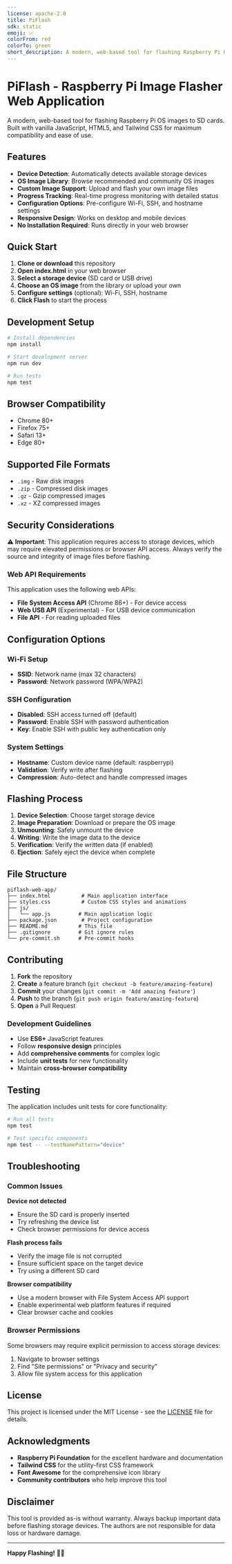 ```yaml
---
license: apache-2.0
title: PiFlash
sdk: static
emoji: 📈
colorFrom: red
colorTo: green
short_description: A modern, web-based tool for flashing Raspberry Pi OS images
---
```


# PiFlash - Raspberry Pi Image Flasher Web Application

A modern, web-based tool for flashing Raspberry Pi OS images to SD cards. Built with vanilla JavaScript, HTML5, and Tailwind CSS for maximum compatibility and ease of use.

## Features

- **Device Detection**: Automatically detects available storage devices
- **OS Image Library**: Browse recommended and community OS images
- **Custom Image Support**: Upload and flash your own image files
- **Progress Tracking**: Real-time progress monitoring with detailed status
- **Configuration Options**: Pre-configure Wi-Fi, SSH, and hostname settings
- **Responsive Design**: Works on desktop and mobile devices
- **No Installation Required**: Runs directly in your web browser

## Quick Start

1. **Clone or download** this repository
2. **Open index.html** in your web browser
3. **Select a storage device** (SD card or USB drive)
4. **Choose an OS image** from the library or upload your own
5. **Configure settings** (optional): Wi-Fi, SSH, hostname
6. **Click Flash** to start the process

## Development Setup

```bash
# Install dependencies
npm install

# Start development server
npm run dev

# Run tests
npm test
```

## Browser Compatibility

- Chrome 80+
- Firefox 75+
- Safari 13+
- Edge 80+

## Supported File Formats

- `.img` - Raw disk images
- `.zip` - Compressed disk images
- `.gz` - Gzip compressed images
- `.xz` - XZ compressed images

## Security Considerations

⚠️ **Important**: This application requires access to storage devices, which may require elevated permissions or browser API access. Always verify the source and integrity of image files before flashing.

### Web API Requirements

This application uses the following web APIs:
- **File System Access API** (Chrome 86+) - For device access
- **Web USB API** (Experimental) - For USB device communication
- **File API** - For reading uploaded files

## Configuration Options

### Wi-Fi Setup
- **SSID**: Network name (max 32 characters)
- **Password**: Network password (WPA/WPA2)

### SSH Configuration
- **Disabled**: SSH access turned off (default)
- **Password**: Enable SSH with password authentication
- **Key**: Enable SSH with public key authentication only

### System Settings
- **Hostname**: Custom device name (default: raspberrypi)
- **Validation**: Verify write after flashing
- **Compression**: Auto-detect and handle compressed images

## Flashing Process

1. **Device Selection**: Choose target storage device
2. **Image Preparation**: Download or prepare the OS image
3. **Unmounting**: Safely unmount the device
4. **Writing**: Write the image data to the device
5. **Verification**: Verify the written data (if enabled)
6. **Ejection**: Safely eject the device when complete

## File Structure

```
piflash-web-app/
├── index.html          # Main application interface
├── styles.css          # Custom CSS styles and animations
├── js/
│   └── app.js         # Main application logic
├── package.json        # Project configuration
├── README.md          # This file
├── .gitignore         # Git ignore rules
└── pre-commit.sh      # Pre-commit hooks
```

## Contributing

1. **Fork** the repository
2. **Create** a feature branch (`git checkout -b feature/amazing-feature`)
3. **Commit** your changes (`git commit -m 'Add amazing feature'`)
4. **Push** to the branch (`git push origin feature/amazing-feature`)
5. **Open** a Pull Request

### Development Guidelines

- Use **ES6+** JavaScript features
- Follow **responsive design** principles
- Add **comprehensive comments** for complex logic
- Include **unit tests** for new functionality
- Maintain **cross-browser compatibility**

## Testing

The application includes unit tests for core functionality:

```bash
# Run all tests
npm test

# Test specific components
npm test -- --testNamePattern="device"
```

## Troubleshooting

### Common Issues

**Device not detected**
- Ensure the SD card is properly inserted
- Try refreshing the device list
- Check browser permissions for device access

**Flash process fails**
- Verify the image file is not corrupted
- Ensure sufficient space on the target device
- Try using a different SD card

**Browser compatibility**
- Use a modern browser with File System Access API support
- Enable experimental web platform features if required
- Clear browser cache and cookies

### Browser Permissions

Some browsers may require explicit permission to access storage devices:
1. Navigate to browser settings
2. Find "Site permissions" or "Privacy and security"
3. Allow file system access for this application

## License

This project is licensed under the MIT License - see the [LICENSE](LICENSE) file for details.

## Acknowledgments

- **Raspberry Pi Foundation** for the excellent hardware and documentation
- **Tailwind CSS** for the utility-first CSS framework
- **Font Awesome** for the comprehensive icon library
- **Community contributors** who help improve this tool

## Disclaimer

This tool is provided as-is without warranty. Always backup important data before flashing storage devices. The authors are not responsible for data loss or hardware damage.

---

**Happy Flashing!** 🥧✨